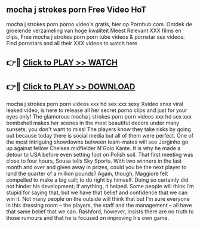 ## mocha j strokes porn Free Video HoT 

mocha j strokes porn porno video's gratis, hier op Pornhub.com. Ontdek de groeiende verzameling van hoge kwaliteit Meest Relevant XXX films en clips,
Free mocha j strokes porn porn tube videos & pornstar sex videos. Find pornstars and all their XXX videos to watch here


## 👉🔴 [Click to PLAY >> WATCH](http://us.freeplayer.one?title=mocha_j_strokes_porn&ref=16D)

## 👉🔴 [Click to PLAY >> DOWNLOAD](http://us.freeplayer.one?title=mocha_j_strokes_porn&ref=16D)


mocha j strokes porn porn videos xxx hd sex xxx sexy Xvideo xnxx viral leaked video, is here to release all her secret porno clips and just for your eyes only! The glamorous mocha j strokes porn porn videos xxx hd sex xxx bombshell makes her scenes in the most beautiful decors under many sunsets, you don't want to miss! The players know they take risks by going out because today there is social media but all of them were perfect. One of the most intriguing showdowns between team-mates will see Jorginho go up against fellow Chelsea midfielder N'Golo Kante. It is why he made a detour to USA before even setting foot on Polish soil. That first meeting was close to four hours, Sousa tells Sky Sports. With two winners in the last month and over and given away in prizes, could you be the next player to land the quarter of a million pounds? Again, though, Maggiore felt compelled to make a big call; to do right by himself. Doing so certainly did not hinder his development; if anything, it helped. Some people will think I’m stupid for saying that, but we have that belief and confidence that we can win it. Not many people on the outside will think that but I’m sure everyone in this dressing room – the players, the staff and the management – all have that same belief that we can. Rashford, however, insists there are no truth to those rumours and that he is focused on improving his own game.